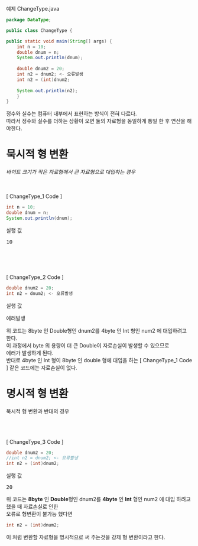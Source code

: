 예제 ChangeType.java

```java
package DataType;

public class ChangeType {

public static void main(String[] args) {
	int n = 10;
	double dnum = n;
	System.out.println(dnum);
	
	double dnum2 = 20;
	int n2 = dnum2; <- 오류발생
	int n2 = (int)dnum2;
	
	System.out.println(n2);
	}
}
```
정수와 실수는 컴퓨터 내부에서 표현하는 방식이 전혀 다르다.   
따라서 정수와 실수를 더하는 상황이 오면 둘의 자료형을 동일하게 통일 한 후 연산을 해야한다.

# 묵시적 형 변환
<em>바이트 크기가 작은 자료형에서 큰 자료형으로 대입하는 경우</em>
<br>
<br>
<br>

[ ChangeType_1 Code ]
```java
int n = 10;
double dnum = n;
System.out.println(dnum);
```

실행 값
<pre>10</pre>   
<br>
<br>
<br>

[ ChangeType_2 Code ]
```java
double dnum2 = 20;
int n2 = dnum2; <- 오류발생
```
실행 값
<pre>에러발생</pre>
 
위 코드는 8byte 인 Double형인 dnum2를 4byte 인 Int 형인 num2 에 대입하려고 한다.   
이 과정에서 byte 의 용량이 더 큰 Double이 자료손실이 발생할 수 있으므로   
에러가 발생하게 된다.   
반대로 4byte 인 Int 형이 8byte 인 double 형에 대입을 하는 [ ChangeType_1 Code ] 같은 코드에는 자료손실이 없다.   

# 명시적 형 변환
묵시적 형 변환과 반대의 경우  
<br>
<br>
<br>

[ ChangeType_3 Code ]
```java
double dnum2 = 20;
//int n2 = dnum2; <- 오류발생
int n2 = (int)dnum2;
```
실행 값
<pre>20</pre>

위 코드는  <strong>8byte</strong> 인 <strong>Double</strong>형인 dnum2를 <strong>4byte</strong> 인 <strong>Int</strong> 형인 num2 에 대입 하려고 했을 때 자료손실로 인한   
오류로 형변환이 불가능 했다면 

```java
int n2 = (int)dnum2;
```
이 처럼 변환할 자료형을 명시적으로 써 주는것을 강제 형 변환이라고 한다.
